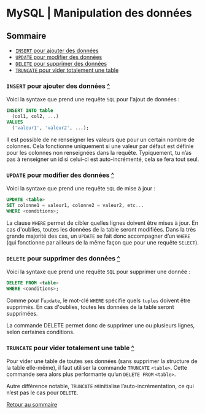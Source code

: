 # MySQL | Manipulation des données

## Sommaire

- [`INSERT` pour ajouter des données](#insert-pour-ajouter-des-données)
- [`UPDATE` pour modifier des données](#update-pour-modifier-des-données)
- [`DELETE` pour supprimer des données](#delete-pour-supprimer-des-données)
- [`TRUNCATE` pour vider totalement une table](#truncate-pour-vider-totalement-une-table)

### `INSERT` pour ajouter des données [^](#sommaire)

Voici la syntaxe que prend une requête `SQL` pour l'ajout de données :

```sql
INSERT INTO table
  (col1, col2, ...)
VALUES
  ('valeur1', 'valeur2', ...);
```

Il est possible de ne renseigner les valeurs que pour un certain nombre de colonnes. Cela fonctionne uniquement si une valeur par défaut est définie pour les colonnes non renseignées dans la requête. Typiquement, tu n’as pas à renseigner un id si celui-ci est auto-incrémenté, cela se fera tout seul.

### `UPDATE` pour modifier des données [^](#sommaire)

Voici la syntaxe que prend une requête `SQL` de mise à jour :

```sql
UPDATE <table>
SET colonne1 = valeur1, colonne2 = valeur2, etc...
WHERE <conditions>;
```

La clause `WHERE` permet de cibler quelles lignes doivent être mises à jour. En cas d'oublies, toutes les données de la table seront modifiées. Dans la très grande majorité des cas, un `UPDATE` se fait donc accompagner d’un `WHERE` (qui fonctionne par ailleurs de la même façon que pour une requête `SELECT`).

### `DELETE` pour supprimer des données [^](#sommaire)

Voici la syntaxe que prend une requête `SQL` pour supprimer une donnée :

```sql
DELETE FROM <table>
WHERE <conditions>;
```

Comme pour l’`update`, le mot-clé `WHERE` spécifie quels `tuples` doivent être supprimés. En cas d'oublies, toutes les données de la table seront supprimées.

La commande DELETE permet donc de supprimer une ou plusieurs lignes, selon certaines conditions.

### `TRUNCATE` pour vider totalement une table [^](#sommaire)

Pour vider une table de toutes ses données (sans supprimer la structure de la table elle-même), il faut utiliser la commande `TRUNCATE` `<table>`. Cette commande sera alors plus performante qu’un `DELETE FROM` `<table>`.

Autre différence notable, `TRUNCATE` réinitialise l’auto-incrémentation, ce qui n’est pas le cas pour `DELETE`.

[Retour au sommaire](#sommaire)